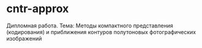 # cntr-approx
Дипломная работа. Тема: Методы компактного представления (кодирования) и приближения контуров полутоновых фотографических изображений
